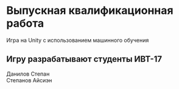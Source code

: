# Выпускная квалификационная работа
Игра на Unity с использованием машинного обучения
## Игру разрабатывают студенты ИВТ-17
Данилов Степан
<br>Степанов Айсиэн
